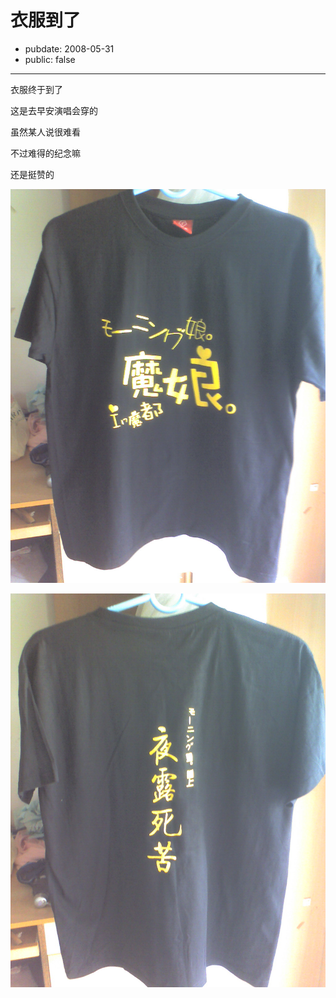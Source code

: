 # 衣服到了

- pubdate: 2008-05-31
- public: false

--------------------------


衣服终于到了

这是去早安演唱会穿的

虽然某人说很难看

不过难得的纪念嘛

还是挺赞的


![](../../uploads/blogger/200805310001.jpg)

![](../../uploads/blogger/200805310003.jpg)
